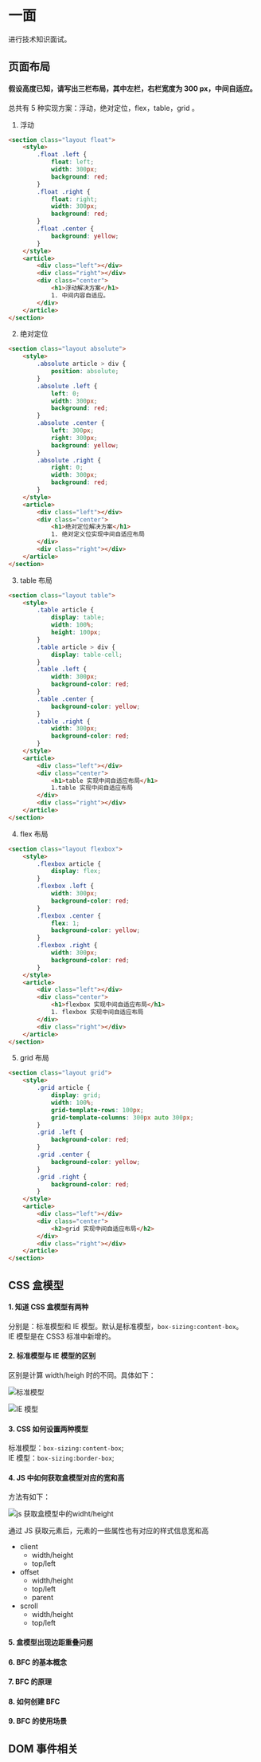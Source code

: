 # 一面

进行技术知识面试。

## 页面布局

#### 假设高度已知，请写出三栏布局，其中左栏，右栏宽度为 300 px，中间自适应。

总共有 5 种实现方案：浮动，绝对定位，flex，table，grid 。

1. 浮动

```html
<section class="layout float">
    <style>
        .float .left {
            float: left;
            width: 300px;
            background: red;
        }
        .float .right {
            float: right;
            width: 300px;
            background: red;
        }
        .float .center {
            background: yellow;
        }
    </style>
    <article>
        <div class="left"></div>
        <div class="right"></div>
        <div class="center">
            <h1>浮动解决方案</h1>
            1. 中间内容自适应。
        </div>
    </article>
</section>
```

2. 绝对定位

```html
<section class="layout absolute">
    <style>
        .absolute article > div {
            position: absolute;
        }
        .absolute .left {
            left: 0;
            width: 300px;
            background: red;
        }
        .absolute .center {
            left: 300px;
            right: 300px;
            background: yellow;
        }
        .absolute .right {
            right: 0;
            width: 300px;
            background: red;
        }
    </style>
    <article>
        <div class="left"></div>
        <div class="center">
            <h1>绝对定位解决方案</h1>
            1. 绝对定义位实现中间自适应布局
        </div>
        <div class="right"></div>
    </article>
</section>
```

3. table 布局

```html
<section class="layout table">
    <style>
        .table article {
            display: table;
            width: 100%;
            height: 100px;
        }
        .table article > div {
            display: table-cell;
        }
        .table .left {
            width: 300px;
            background-color: red;
        }
        .table .center {
            background-color: yellow;
        }
        .table .right {
            width: 300px;
            background-color: red;
        }
    </style>
    <article>
        <div class="left"></div>
        <div class="center">
            <h1>table 实现中间自适应布局</h1>
            1.table 实现中间自适应布局
        </div>
        <div class="right"></div>
    </article>
</section>
```

4. flex 布局

```html
<section class="layout flexbox">
    <style>
        .flexbox article {
            display: flex;
        }
        .flexbox .left {
            width: 300px;
            background-color: red;
        }
        .flexbox .center {
            flex: 1;
            background-color: yellow;
        }
        .flexbox .right {
            width: 300px;
            background-color: red;
        }
    </style>
    <article>
        <div class="left"></div>
        <div class="center">
            <h1>flexbox 实现中间自适应布局</h1>
            1. flexbox 实现中间自适应布局
        </div>
        <div class="right"></div>
    </article>
</section>
```

5. grid 布局

```html
<section class="layout grid">
    <style>
        .grid article {
            display: grid;
            width: 100%;
            grid-template-rows: 100px;
            grid-template-columns: 300px auto 300px;
        }
        .grid .left {
            background-color: red;
        }
        .grid .center {
            background-color: yellow;
        }
        .grid .right {
            background-color: red;
        }
    </style>
    <article>
        <div class="left"></div>
        <div class="center">
            <h2>grid 实现中间自适应布局</h2>
        </div>
        <div class="right"></div>
    </article>
</section>
```

## CSS 盒模型

#### 1. 知道 CSS 盒模型有两种

分别是：标准模型和 IE 模型。默认是标准模型，`box-sizing:content-box`。  
IE 模型是在 CSS3 标准中新增的。

#### 2. 标准模型与 IE 模型的区别

区别是计算 width/heigh 时的不同。具体如下：

![标准模型](/interview/assets/c00/content-box.png')

![IE 模型](/interview/assets/c00/border-box.png)

#### 3. CSS 如何设置两种模型

标准模型：`box-sizing:content-box`;  
IE 模型：`box-sizing:border-box`;

#### 4. JS 中如何获取盒模型对应的宽和高

方法有如下：

![js 获取盒模型中的widht/height](/interview/assets/c00/js-get-box-width-height.png)

通过 JS 获取元素后，元素的一些属性也有对应的样式信息宽和高

-   client
    -   width/height
    -   top/left
-   offset
    -   width/height
    -   top/left
    -   parent
-   scroll
    -   width/height
    -   top/left

#### 5. 盒模型出现边距重叠问题

#### 6. BFC 的基本概念

#### 7. BFC 的原理

#### 8. 如何创建 BFC

#### 9. BFC 的使用场景

## DOM 事件相关
